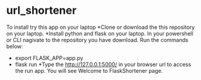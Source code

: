 # url_shortener
To install try this app on your laptop 
*Clone or download the this repository on your laptop.
*Install python and flask on your laptop.
In your powershell or CLI nagivate to the repository you have download.
Run the commands below:
- export FLASK_APP=app.py
- flask run
*Type the http://127.0.0.1:5000/ in your browser url to access the run app.
You will see  Welcome to FlaskShortener page.

